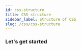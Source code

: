 ```yaml
---
id: css-structure
title: CSS structure
sidebar_label: Structure of CSS
slug: /css/css-structure
---
```


### Let's get started